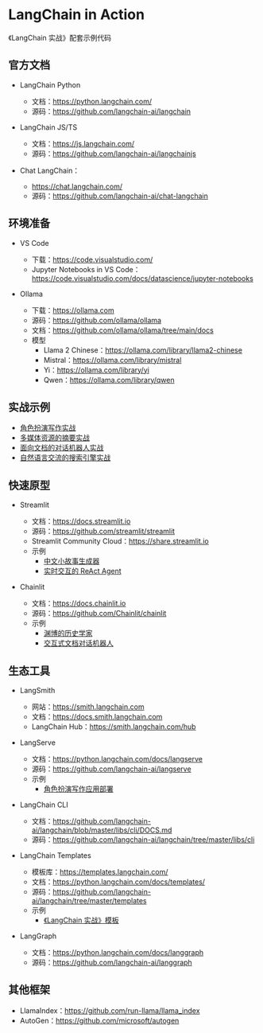# LangChain in Action

《LangChain 实战》配套示例代码


## 官方文档

- LangChain Python
    - 文档：https://python.langchain.com/
    - 源码：https://github.com/langchain-ai/langchain

- LangChain JS/TS
    - 文档：https://js.langchain.com/
    - 源码：https://github.com/langchain-ai/langchainjs

- Chat LangChain：
    - https://chat.langchain.com/
    - 源码：https://github.com/langchain-ai/chat-langchain


## 环境准备

- VS Code
    - 下载：https://code.visualstudio.com/
    - Jupyter Notebooks in VS Code：https://code.visualstudio.com/docs/datascience/jupyter-notebooks

- Ollama
    - 下载：https://ollama.com
    - 源码：https://github.com/ollama/ollama
    - 文档：https://github.com/ollama/ollama/tree/main/docs
    - 模型
        - Llama 2 Chinese：https://ollama.com/library/llama2-chinese
        - Mistral：https://ollama.com/library/mistral
        - Yi：https://ollama.com/library/yi
        - Qwen：https://ollama.com/library/qwen


## 实战示例

- [角色扮演写作实战](./use-cases/role-play.ipynb)
- [多媒体资源的摘要实战](./use-cases/summerization.ipynb)
- [面向文档的对话机器人实战](./use-cases/doc-chatbot.ipynb)
- [自然语言交流的搜索引擎实战](./use-cases/web-search.ipynb)


## 快速原型

- Streamlit
    - 文档：https://docs.streamlit.io
    - 源码：https://github.com/streamlit/streamlit
    - Streamlit Community Cloud：https://share.streamlit.io
    - 示例
        - [中文小故事生成器](./fast-build/my_streamlit_example1.py)
        - [实时交互的 ReAct Agent](./fast-build/my_streamlit_example2.py)

- Chainlit
    - 文档：https://docs.chainlit.io
    - 源码：https://github.com/Chainlit/chainlit
    - 示例
        - [渊博的历史学家](./fast-build/my_chainlit_example1.py)
        - [交互式文档对话机器人](./fast-build/my_chainlit_example2.py)


## 生态工具

- LangSmith
    - 网站：https://smith.langchain.com
    - 文档：https://docs.smith.langchain.com
    - LangChain Hub：https://smith.langchain.com/hub

- LangServe
    - 文档：https://python.langchain.com/docs/langserve
    - 源码：https://github.com/langchain-ai/langserve
    - 示例
        - [角色扮演写作应用部署](./eco-tools/serve.py)

- LangChain CLI
    - 文档：https://github.com/langchain-ai/langchain/blob/master/libs/cli/DOCS.md
    - 源码：https://github.com/langchain-ai/langchain/tree/master/libs/cli

- LangChain Templates
    - 模板库：https://templates.langchain.com/
    - 文档：https://python.langchain.com/docs/templates/
    - 源码：https://github.com/langchain-ai/langchain/tree/master/templates
    - 示例
        - [《LangChain 实战》模板](./eco-tools/template/)

- LangGraph
    - 文档：https://python.langchain.com/docs/langgraph
    - 源码：https://github.com/langchain-ai/langgraph


## 其他框架

- LlamaIndex：https://github.com/run-llama/llama_index
- AutoGen：https://github.com/microsoft/autogen
